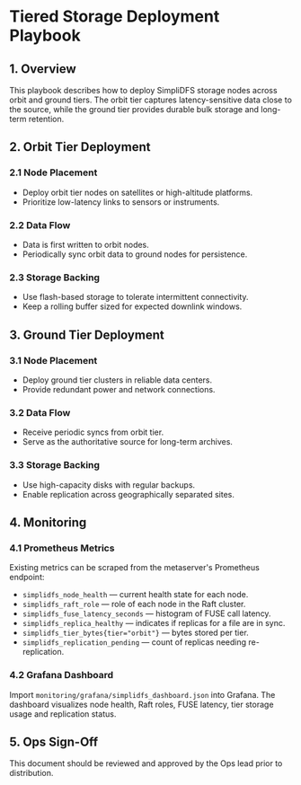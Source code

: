 # Tiered Storage Deployment Playbook

## 1. Overview

This playbook describes how to deploy SimpliDFS storage nodes across orbit and ground tiers. The orbit tier captures latency-sensitive data close to the source, while the ground tier provides durable bulk storage and long-term retention.

## 2. Orbit Tier Deployment

### 2.1 Node Placement
- Deploy orbit tier nodes on satellites or high-altitude platforms.
- Prioritize low-latency links to sensors or instruments.

### 2.2 Data Flow
- Data is first written to orbit nodes.
- Periodically sync orbit data to ground nodes for persistence.

### 2.3 Storage Backing
- Use flash-based storage to tolerate intermittent connectivity.
- Keep a rolling buffer sized for expected downlink windows.

## 3. Ground Tier Deployment

### 3.1 Node Placement
- Deploy ground tier clusters in reliable data centers.
- Provide redundant power and network connections.

### 3.2 Data Flow
- Receive periodic syncs from orbit tier.
- Serve as the authoritative source for long-term archives.

### 3.3 Storage Backing
- Use high-capacity disks with regular backups.
- Enable replication across geographically separated sites.

## 4. Monitoring

### 4.1 Prometheus Metrics
Existing metrics can be scraped from the metaserver's Prometheus endpoint:
- `simplidfs_node_health` — current health state for each node.
- `simplidfs_raft_role` — role of each node in the Raft cluster.
- `simplidfs_fuse_latency_seconds` — histogram of FUSE call latency.
- `simplidfs_replica_healthy` — indicates if replicas for a file are in sync.
- `simplidfs_tier_bytes{tier="orbit"}` — bytes stored per tier.
- `simplidfs_replication_pending` — count of replicas needing re-replication.

### 4.2 Grafana Dashboard
Import `monitoring/grafana/simplidfs_dashboard.json` into Grafana. The dashboard visualizes node health, Raft roles, FUSE latency, tier storage usage and replication status.

## 5. Ops Sign-Off

This document should be reviewed and approved by the Ops lead prior to distribution.
